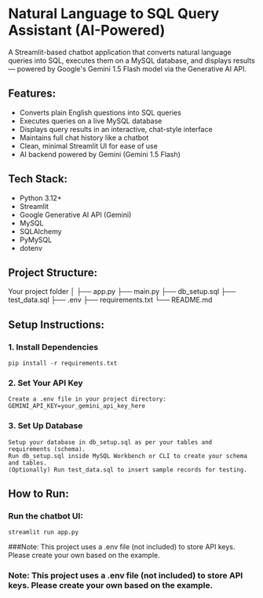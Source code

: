 # Natural Language to SQL Query Assistant (AI-Powered)

A Streamlit-based chatbot application that converts natural language queries into SQL, executes them on a MySQL database, and displays results — powered by Google's Gemini 1.5 Flash model via the Generative AI API.


## Features:

- Converts plain English questions into SQL queries
- Executes queries on a live MySQL database
- Displays query results in an interactive, chat-style interface
- Maintains full chat history like a chatbot
- Clean, minimal Streamlit UI for ease of use
- AI backend powered by Gemini (Gemini 1.5 Flash)


## Tech Stack:

- Python 3.12+
- Streamlit
- Google Generative AI API (Gemini)
- MySQL
- SQLAlchemy
- PyMySQL
- dotenv


## Project Structure:
Your project folder
│
├── app.py 
├── main.py 
├── db_setup.sql 
├── test_data.sql 
├── .env 
├── requirements.txt 
└── README.md 

## Setup Instructions:

### 1️. Install Dependencies
    pip install -r requirements.txt

### 2️. Set Your API Key 
    Create a .env file in your project directory:
    GEMINI_API_KEY=your_gemini_api_key_here

### 3️. Set Up Database
    Setup your database in db_setup.sql as per your tables and requirements (schema).
    Run db_setup.sql inside MySQL Workbench or CLI to create your schema and tables.
    (Optionally) Run test_data.sql to insert sample records for testing.


## How to Run:
### Run the chatbot UI:
    streamlit run app.py

###Note: This project uses a .env file (not included) to store API keys. Please create your own based on the example.


### Note: This project uses a .env file (not included) to store API keys. Please create your own based on the example.






